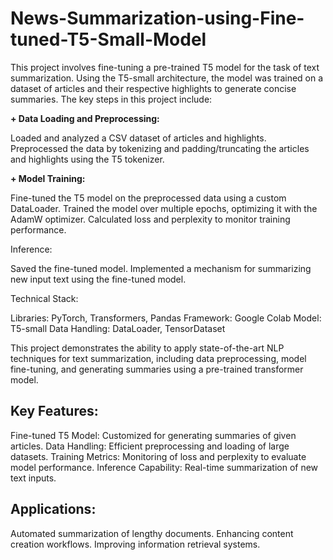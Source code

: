 # News-Summarization-using-Fine-tuned-T5-Small-Model

This project involves fine-tuning a pre-trained T5 model for the task of text summarization. Using the T5-small architecture, the model was trained on a dataset of articles and their respective highlights to generate concise summaries. The key steps in this project include:

**+ Data Loading and Preprocessing:**

Loaded and analyzed a CSV dataset of articles and highlights.
Preprocessed the data by tokenizing and padding/truncating the articles and highlights using the T5 tokenizer.

**+ Model Training:**

Fine-tuned the T5 model on the preprocessed data using a custom DataLoader.
Trained the model over multiple epochs, optimizing it with the AdamW optimizer.
Calculated loss and perplexity to monitor training performance.

Inference:

Saved the fine-tuned model.
Implemented a mechanism for summarizing new input text using the fine-tuned model.

Technical Stack:

Libraries: PyTorch, Transformers, Pandas
Framework: Google Colab
Model: T5-small
Data Handling: DataLoader, TensorDataset

This project demonstrates the ability to apply state-of-the-art NLP techniques for text summarization, including data preprocessing, model fine-tuning, and generating summaries using a pre-trained transformer model.

## Key Features:
Fine-tuned T5 Model: Customized for generating summaries of given articles.
Data Handling: Efficient preprocessing and loading of large datasets.
Training Metrics: Monitoring of loss and perplexity to evaluate model performance.
Inference Capability: Real-time summarization of new text inputs.

## Applications:
Automated summarization of lengthy documents.
Enhancing content creation workflows.
Improving information retrieval systems.
